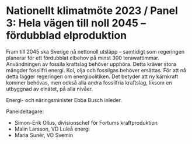 # Nationellt klimatmöte 2023 / Panel 3: Hela vägen till noll 2045 – fördubblad elproduktion

Fram till 2045 ska Sverige nå nettonoll utsläpp – samtidigt som regeringen planerar för ett fördubblat elbehov på minst 300 terawattimmar. Användningen av fossila kraftslag behöver upphöra. Detta kräver stora mängder fossilfri energi. Kol, olja och fossilgas behöver ersättas. För att nå detta lägger regeringen om energipolitiken. Det betyder att ny kärnkraft kommer behövas, men också alla andra fossilfria kraftslag, liksom en utbyggnad av elnätet, på alla nivåer.

Energi- och näringsminister Ebba Busch inleder.

Paneldeltagare:

* Simon-Erik Ollus, divisionschef för Fortums kraftproduktion
* Malin Larsson, VD Luleå energi
* Maria Sunér, VD Svemin
